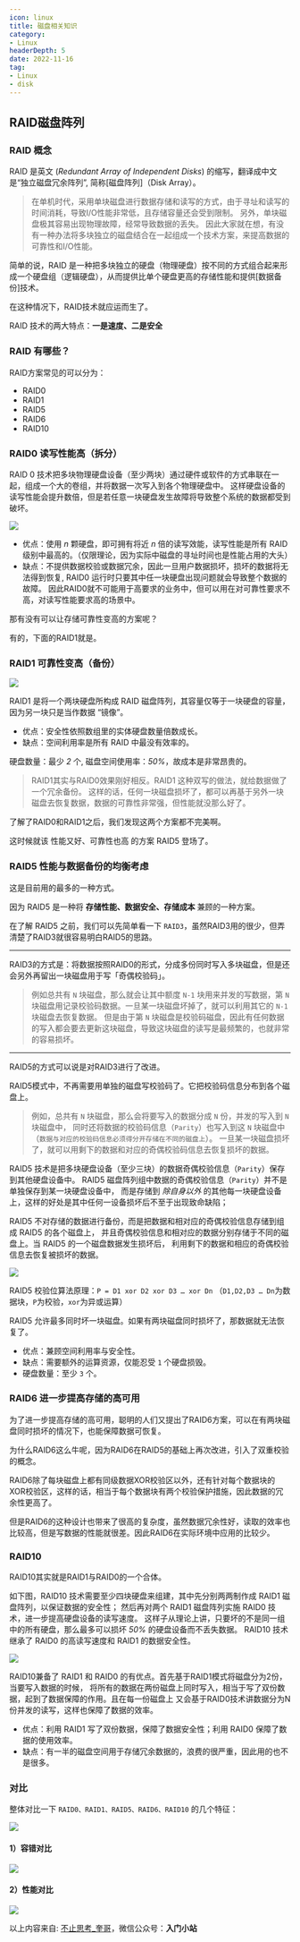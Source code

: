 ```yaml
---
icon: linux
title: 磁盘相关知识
category: 
- Linux
headerDepth: 5
date: 2022-11-16
tag:
- Linux
- disk
---
```


<!-- more -->

## RAID磁盘阵列

### RAID 概念

RAID 是英文 (*Redundant Array of Independent Disks*) 的缩写，翻译成中文是“独立磁盘冗余阵列”, 简称[磁盘阵列]（Disk Array）。

>在单机时代，采用单块磁盘进行数据存储和读写的方式，由于寻址和读写的时间消耗，导致I/O性能非常低，且存储容量还会受到限制。
>另外，单块磁盘极其容易出现物理故障，经常导致数据的丢失。
>因此大家就在想，有没有一种办法将多块独立的磁盘结合在一起组成一个技术方案，来提高数据的可靠性和I/O性能。

简单的说，RAID 是一种把多块独立的硬盘（物理硬盘）按不同的方式组合起来形成一个硬盘组（逻辑硬盘），从而提供比单个硬盘更高的存储性能和提供[数据备份]技术。

在这种情况下，RAID技术就应运而生了。

RAID 技术的两大特点：**一是速度、二是安全**

### RAID 有哪些？

RAID方案常见的可以分为：

- RAID0
- RAID1
- RAID5
- RAID6
- RAID10

### RAID0 读写性能高（拆分）

RAID 0 技术把多块物理硬盘设备（至少两块）通过硬件或软件的方式串联在一起，组成一个大的卷组，并将数据一次写入到各个物理硬盘中。
这样硬盘设备的读写性能会提升数倍，但是若任意一块硬盘发生故障将导致整个系统的数据都受到破坏。

![](./disk.assets/true-raid0.jpg)

- 优点：使用 *n* 颗硬盘，即可拥有将近 *n* 倍的读写效能，读写性能是所有 RAID 级别中最高的。（仅限理论，因为实际中磁盘的寻址时间也是性能占用的大头）
- 缺点：不提供数据校验或数据冗余，因此一旦用户数据损坏，损坏的数据将无法得到恢复, RAID0 运行时只要其中任一块硬盘出现问题就会导致整个数据的故障。
因此RAID0就不可能用于高要求的业务中，但可以用在对可靠性要求不高，对读写性能要求高的场景中。

那有没有可以让存储可靠性变高的方案呢？

有的，下面的RAID1就是。

### RAID1 可靠性变高（备份）

![](./disk.assets/true-raid1.jpg)

RAID1 是将一个两块硬盘所构成 RAID 磁盘阵列，其容量仅等于一块硬盘的容量，因为另一块只是当作数据 “镜像”。

- 优点：安全性依照数组里的实体硬盘数量倍数成长。
- 缺点：空间利用率是所有 RAID 中最没有效率的。

硬盘数量：最少 *2* 个, 磁盘空间使用率：*50%*，故成本是非常昂贵的。

>RAID1其实与RAID0效果刚好相反。RAID1 这种双写的做法，就给数据做了一个冗余备份。
>这样的话，任何一块磁盘损坏了，都可以再基于另外一块磁盘去恢复数据，数据的可靠性非常强，但性能就没那么好了。

了解了RAID0和RAID1之后，我们发现这两个方案都不完美啊。

这时候就该 性能又好、可靠性也高 的方案 RAID5 登场了。

### RAID5 性能与数据备份的均衡考虑

这是目前用的最多的一种方式。

因为 RAID5 是一种将 **存储性能、数据安全、存储成本** 兼顾的一种方案。

在了解 RAID5 之前，我们可以先简单看一下 `RAID3`，虽然RAID3用的很少，但弄清楚了RAID3就很容易明白RAID5的思路。

---

RAID3的方式是：将数据按照RAID0的形式，分成多份同时写入多块磁盘，但是还会另外再留出一块磁盘用于写「奇偶校验码」。

> 例如总共有 `N` 块磁盘，那么就会让其中额度 `N-1` 块用来并发的写数据，第 `N` 块磁盘用记录校验码数据。一旦某一块磁盘坏掉了，就可以利用其它的 `N-1` 块磁盘去恢复数据。
> 但是由于第 `N` 块磁盘是校验码磁盘，因此有任何数据的写入都会要去更新这块磁盘，导致这块磁盘的读写是最频繁的，也就非常的容易损坏。

---

RAID5的方式可以说是对RAID3进行了改进。

RAID5模式中，不再需要用单独的磁盘写校验码了。它把校验码信息分布到各个磁盘上。

> 例如，总共有 `N` 块磁盘，那么会将要写入的数据分成 `N` 份，并发的写入到 `N` 块磁盘中，
> 同时还将数据的校验码信息（`Parity`）也写入到这 `N` 块磁盘中（`数据与对应的校验码信息必须得分开存储在不同的磁盘上`）。
> 一旦某一块磁盘损坏了，就可以用剩下的数据和对应的奇偶校验码信息去恢复损坏的数据。

RAID5 技术是把多块硬盘设备（至少三块）的数据奇偶校验信息（`Parity`）保存到其他硬盘设备中。
RAID5 磁盘阵列组中数据的奇偶校验信息（`Parity`）并不是单独保存到某一块硬盘设备中，
而是存储到 *除自身以外* 的其他每一块硬盘设备上，这样的好处是其中任何一设备损坏后不至于出现致命缺陷；

RAID5 不对存储的数据进行备份，而是把数据和相对应的奇偶校验信息存储到组成 RAID5 的各个磁盘上，
并且奇偶校验信息和相对应的数据分别存储于不同的磁盘上。当 RAID5 的一个磁盘数据发生损坏后，
利用剩下的数据和相应的奇偶校验信息去恢复被损坏的数据。

![](./disk.assets/raid5.png)

RAID5 校验位算法原理：`P = D1 xor D2 xor D3 … xor Dn` （`D1,D2,D3 … Dn`为数据块，`P`为校验，`xor`为异或运算）

RAID5 允许最多同时坏一块磁盘。如果有两块磁盘同时损坏了，那数据就无法恢复了。

- 优点：兼顾空间利用率与安全性。
- 缺点：需要额外的运算资源，仅能忍受 `1` 个硬盘损毁。
- 硬盘数量：至少 `3` 个。

### RAID6 进一步提高存储的高可用

为了进一步提高存储的高可用，聪明的人们又提出了RAID6方案，可以在有两块磁盘同时损坏的情况下，也能保障数据可恢复。

为什么RAID6这么牛呢，因为RAID6在RAID5的基础上再次改进，引入了双重校验的概念。

RAID6除了每块磁盘上都有同级数据XOR校验区以外，还有针对每个数据块的XOR校验区，这样的话，相当于每个数据块有两个校验保护措施，因此数据的冗余性更高了。

但是RAID6的这种设计也带来了很高的复杂度，虽然数据冗余性好，读取的效率也比较高，但是写数据的性能就很差。因此RAID6在实际环境中应用的比较少。

### RAID10

RAID10其实就是RAID1与RAID0的一个合体。

如下图，RAID10 技术需要至少四块硬盘来组建，其中先分别两两制作成 RAID1 磁盘阵列，以保证数据的安全性；
然后再对两个 RAID1 磁盘阵列实施 RAID0 技术，进一步提高硬盘设备的读写速度。
这样子从理论上讲，只要坏的不是同一组中的所有硬盘，那么最多可以损坏 *50%* 的硬盘设备而不丢失数据。
RAID10 技术继承了 RAID0 的高读写速度和 RAID1 的数据安全性。

![](./disk.assets/true-raid10.jpg)

RAID10兼备了 RAID1 和 RAID0 的有优点。首先基于RAID1模式将磁盘分为2份，当要写入数据的时候，
将所有的数据在两份磁盘上同时写入，相当于写了双份数据，起到了数据保障的作用。且在每一份磁盘上
又会基于RAID0技术讲数据分为N份并发的读写，这样也保障了数据的效率。

- 优点：利用 RAID1 写了双份数据，保障了数据安全性；利用 RAID0 保障了数据的使用效率。
- 缺点：有一半的磁盘空间用于存储冗余数据的，浪费的很严重，因此用的也不是很多。

### 对比

整体对比一下 `RAID0、RAID1、RAID5、RAID6、RAID10` 的几个特征：

![](./disk.assets/true-raid.jpg)

#### 1）容错对比

![](./disk.assets/raidall1.png)

#### 2）性能对比

![](./disk.assets/raidall2.png)


以上内容来自: [不止思考_奎哥](https://m.imooc.com/article/264962)，微信公众号：**入门小站**
